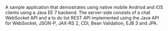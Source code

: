 A sample application that demostrates using native mobile Andriod and iOS clients using a Java EE 7 backend. The server-side consists of a chat WebSocket API
and a to do list REST API implemented using the Java API for WebSocket, JSON-P, JAX-RS 2, CDI, Bean Validation, EJB 3 and JPA.